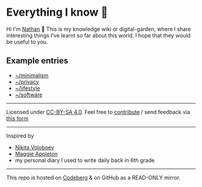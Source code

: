 # Everything I know 🌱

Hi I'm [Nathan](https://polarhive.ml/) 👋 This is my knowledge wiki or digital-garden, where I share interesting things I've learnt so far about this world.
I hope that they would be useful to you.

## Example entries

- [~/minimalism](https://codeberg.org/polarhive/knowledge/src/branch/master/lifestyle/minimalism.md)
- [~/privacy](https://codeberg.org/polarhive/knowledge/src/branch/master/privacy.md)
- [~/lifestyle](https://codeberg.org/polarhive/knowledge/src/branch/master/lifestyle/)
- [~/software](https://codeberg.org/polarhive/knowledge/src/branch/master/software.md)

---
Licensed under [CC-BY-SA 4.0](https://creativecommons.org/licenses/by-nc-sa/4.0/).
Feel free to [contribute](mailto:polarhive@protonmail.com?subject=garden-entry&body=hey%20i%20found%20a%20cool%20thing%20i'd%20like%20you%20to%20feature%20in%20this%20repo%2C%20but%20don't%20know%20git%20or%20nerdy%20computer%20stuff%20%3A) / send feedback via [this form](https://polarhive.ml/contact/)

---
Inspired by

- [Nikita Voloboev](https://wiki.nikitavoloboev.xyz/)
- [Maggie Appleton](https://maggieappleton.com/garden)
- my personal diary I used to write daily back in 6th grade

---
This repo is hosted on [Codeberg](https://polarhive.ml/knowledge) & on GitHub as a READ-ONLY mirror.
